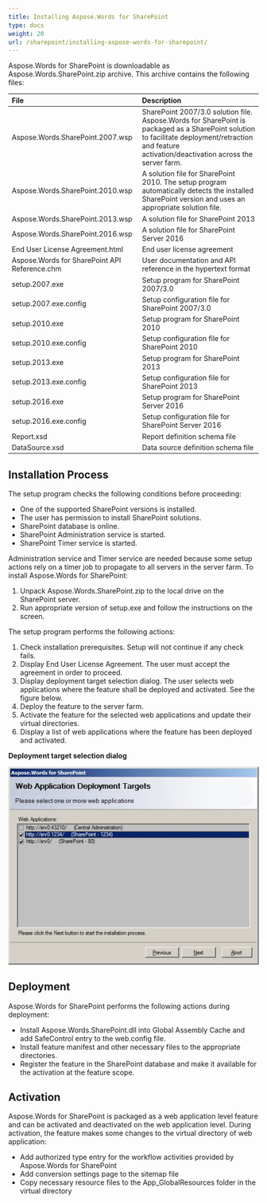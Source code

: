 ```yaml
---
title: Installing Aspose.Words for SharePoint
type: docs
weight: 20
url: /sharepoint/installing-aspose-words-for-sharepoint/
---
```


Aspose.Words for SharePoint is downloadable as Aspose.Words.SharePoint.zip archive. This archive contains the following files:

|**File**|**Description**|
| :- | :- |
|Aspose.Words.SharePoint.2007.wsp|SharePoint 2007/3.0 solution file. Aspose.Words for SharePoint is packaged as a SharePoint solution to facilitate deployment/retraction and feature activation/deactivation across the server farm.|
|Aspose.Words.SharePoint.2010.wsp|A solution file for SharePoint 2010. The setup program automatically detects the installed SharePoint version and uses an appropriate solution file.|
|Aspose.Words.SharePoint.2013.wsp|A solution file for SharePoint 2013|
|Aspose.Words.SharePoint.2016.wsp|A solution file for SharePoint Server 2016|
|End User License Agreement.html|End user license agreement|
|Aspose.Words for SharePoint API Reference.chm|User documentation and API reference in the hypertext format|
|setup.2007.exe|Setup program for SharePoint 2007/3.0|
|setup.2007.exe.config|Setup configuration file for SharePoint 2007/3.0|
|setup.2010.exe|Setup program for SharePoint 2010|
|setup.2010.exe.config|Setup configuration file for SharePoint 2010|
|setup.2013.exe|Setup program for SharePoint 2013|
|setup.2013.exe.config|Setup configuration file for SharePoint 2013|
|setup.2016.exe|Setup program for SharePoint Server 2016|
|setup.2016.exe.config|Setup configuration file for SharePoint Server 2016|
|Report.xsd|Report definition schema file|
|DataSource.xsd|Data source definition schema file|

## **Installation Process**

The setup program checks the following conditions before proceeding:

- One of the supported SharePoint versions is installed.
- The user has permission to install SharePoint solutions.
- SharePoint database is online.
- SharePoint Administration service is started.
- SharePoint Timer service is started.

Administration service and Timer service are needed because some setup actions rely on a timer job to propagate to all servers in the server farm. To install Aspose.Words for SharePoint:

1. Unpack Aspose.Words.SharePoint.zip to the local drive on the SharePoint server.
1. Run appropriate version of setup.exe and follow the instructions on the screen.

The setup program performs the following actions:

1. Check installation prerequisites. Setup will not continue if any check fails.
1. Display End User License Agreement. The user must accept the agreement in order to proceed.
1. Display deployment target selection dialog. The user selects web applications where the feature shall be deployed and activated. See the figure below.
1. Deploy the feature to the server farm.
1. Activate the feature for the selected web applications and update their virtual directories.
1. Display a list of web applications where the feature has been deployed and activated.

**Deployment target selection dialog**

**![todo:image_alt_text](installing-aspose-words-for-sharepoint_1.png)**

## **Deployment**

Aspose.Words for SharePoint performs the following actions during deployment:

- Install Aspose.Words.SharePoint.dll into Global Assembly Cache and add SafeControl entry to the web.config file.
- Install feature manifest and other necessary files to the appropriate directories.
- Register the feature in the SharePoint database and make it available for the activation at the feature scope.

## **Activation**

Aspose.Words for SharePoint is packaged as a web application level feature and can be activated and deactivated on the web application level. During activation, the feature makes some changes to the virtual directory of web application:

- Add authorized type entry for the workflow activities provided by Aspose.Words for SharePoint
- Add conversion settings page to the sitemap file
- Copy necessary resource files to the App_GlobalResources folder in the virtual directory
